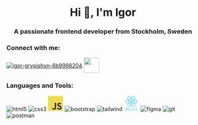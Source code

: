 <h1 align="center">Hi 👋, I'm Igor</h1>
<h3 align="center">A passionate frontend developer from Stockholm, Sweden</h3>

<h3 align="left">Connect with me:</h3>

<p align="left">
<a href="https://linkedin.com/in/igor-grypishyn-6b9998204" target="blank"><img align="center" src="https://raw.githubusercontent.com/rahuldkjain/github-profile-readme-generator/master/src/images/icons/Social/linked-in-alt.svg" alt="igor-grypishyn-6b9998204" height="40" width="40" /></a>
<a href="http://igordev.se/" target="blank"><img align="center" src="https://lh3.googleusercontent.com/pw/AP1GczO1-pFSt32h-5aOMJGEdvV2D0-p6HRn_Ge5cHcrIwyaS-SR0sciXxXPbww6GQisrE_AZVfWV37uYNIGCBbUpLmKff88EncVXeB2luy0v9BOXOM_eGi6JmkqudB-e7OortNhIj9u4znimFAuFeTZeu4pEKG4suiA14OV8g84o4tOndlYj-aTXfXialsma-VISv6gYBnNSUoOJKR5f10iPkBo1HY3sAGwjnjMIxxkzsGWzgLBq-PLUtdJFVkUp2kEYkDRdUPdrm6oAUDt8z2ikJGJwwX3pd3H-0brutqgzYiH9t3xNSle6MWBmFWR0KxblS573aMF9eJlGnnF2o-9rj8Q53bXlmed83vmtxeHMWDsb9FU6a48SaB9-ZsOHfoCDR4NPrMbGjp-3-26F7hgPbHM6vDA4ca-JgALXt1xlce5D14fO_4nL_WWTxFOqjd9vw774a9YBU-e5wVs-9Yph8TH703PV7gOjK3BED7wIUiVPcxy-WL1A3hkQ4yIu9x5wYzOEGtg1Wl2Ion1TJ9BmUChWlWARVVFqyh7nEiqpVkyv1WzkR8r6xvFBFh9JQ2fOR2F6ogAqXgVrkSGDooNwk9uRjz6FcW3QHo1niRXxSJDNViT-PVfiEFWa4d5MeJMMbuhqcINjcE3-gnXqLfo4sX-ZU9Hf-dJQ9EkSH8ikmvl6uXafD6iRpZ3YOv4-CUQiWPI_hJUA08BPbtH2PC_vItF2J6pJpU9FNlnsFg6vxoYZydu8JGPMfYI32F0MuyfftfyAzXri6AD0_tEl_0m7SfnvNJKcz1nb8xla-vrgwUOrrQxkdvpinj-GLIsuxPVhHZDI7m46rbzwdqn6Yp8qUslbzHl7zAaqbhqyVBy26AAldHAbe2viMTTMi-VwHDjxfqq0i7hm_2_ve7Z6b4yBLi3d8zsEVMoMeBeyjPgX-WoLuud9rDYDNGYh3ei2dc=w512-h512-s-no-gm?authuser=0" height="40" width="40" /></a>
</p>

<h3 align="left">Languages and Tools:</h3>

<p align="left">
<img src="https://lh3.googleusercontent.com/pw/AP1GczMSZWytG4gX7KFNL32cKyCCw5WUgOlnOOea1Dt_ADAJAZGqQ2J2bj3mEyI8_jD1eWmcXdQ-PWnYvW5VFp6x9reqb-ZUx8G2rGy5pR2ecIGMesJ-XnQM5iloA49blO-VnTXjy4nw7otV1XwqCbpwGojaQKwpLqsOz6ska3mlVHhs9ZSUxbayBq7KwYyI8mc1qkLf0d8uubiCrX-EA9FlaoNh4V3iwGX6-zM7rZNWoSiTwpom8JY93EhivFhMror2Rt2PWbXD9rnaqXdVluQ7BLDf5mQP5FbF_2ia_SVuLRHr9b1wmCf582gQ31coV0Nua2bEze8vDKcHkL1RlRCtEqQ3o1pTnY5Zf2iXEfBSyJs5uXrKqO0lb6hiyBThBmIuyChrsMT-h-CWG46UBnNev8pIpgcq7SE5kF8QOkLi9d2TIMJ2c6DRNNIkgpTLjyhtlQNDxQl_G3ke_AU3JE8R3A78KW3sjxZntYxzxXFJ2_ASGxgxMudmzr0Vu8QVptz4baEgvNjUn9O13uiFqEDltdOQI_gWni6eGlRd2be1Vp9PfcgN1e02-tmxC7ZC7yoojQVePYidaR0dwn-n51M45tgQ_0hwemGepz20RVmFp9MlEOZnOOO79EAiYMBTSPO4CaE6PCePH8Ubd8IPlvnpdrM1k0nEH9RzAka1Vd4C35-09Wy6p7sHYuP_38TDkVibzu2p_IRCfW7zdph0n7sa3SqmCil1xvFDPYvZByGhb0IOwMQElEGOy5LHMa3PBzO4bg4VzgP6GRyI0baQoT3p1cidjl4yd5zv7xFSC3nDvIGSI0tb32Zg7hIVFdAo8251ZcDgGS_wG5hV7HmdIMsgzzOkFD_NEclPnJ92qzImVnfrlpFJBpHrfMR4Z6mJjL2cgNF_kbdpAlKFI0v161pMQPxHyc3NsD3cr7tjkdaTik5Hgm41vnHQ4VexixT2Zg=w1530-h1530-s-no-gm?authuser=0" alt="html5" width="40" height="40"/>
<img src="https://lh3.googleusercontent.com/pw/AP1GczNomHZ6Ng3RDY43jDb4lcSwGqF9bBq4mYSIHj39WhsQhT4EXQi-Wjsn6JPaBqghiuvd-d45mmVC9XCB1lwOfJT2GNOqqpzTfSXTHdAdYjdWBj_33_t55YFhk9fpXoIObJzXlsHRj3qa-XMLxVBBwrIcNHUtqsC_X-xpAdX2FFFCJUR3Is7gqixT30_uMbDxY0l0ksRdzAKur1sMsuJv57nUxKrevrC95r_3KfkPAUYYU7jowI1rNY0isW9kDJQJTbYvTjc2wZbCad_xafYFbuEBh1mcxYY_F-W6gCXfV5_Tevn9SnXmk5ULiv0alkwVdF60TPlHcZT1vtPMqpK6JH9bde3NL33wfKjYuC7iVc5Yb9xB2UJJ0vLuolrJzNfINdR_VIofCjeXkJwVwrHIBXk_08MkfEmfBPKyQxqosd99PF7wzYV9kJNvZFUXr9aVbqHj-jLcCgaNBP21tcRc7THAHxcq9H7iaP5Pi7f4y12MGCu9MUKW0pPax_08au0XYkcKZsIKn4FlnCgOr7b66g5wQl776cblvtEgC0k01vOX4CIdyUmhC3NQuuykwSL0ceiI-F2jnaKHds0z8DN478MUmv59XhuFcTW8pLCwG-5RHsEqzVNzdlY0c-6BRzDDILPuUPelGTP8VdL5soWI5SzKk79lhyyFTI01-8rmUvYFMWIG-EUATf29On8bKti9px34lGwEvyk04SdadciUBlb-zqKY3JW-jmTWWcHwzO_oH5WFinyyk9WpJ29L4bRRlu-iMmdxxaUVQGe8D_NS7FJyR7u0arr_E6dSeyd1lCfKi67HiXqcUJMOZNG1UQeUzQlx_4NO5UfRPPLD8Jl17EKEq3XGQlqbyLqPbF7PqCV18qHn4kP8nNAU9Ih7lrlwqciXShHRvgEQWBwFrxnjlq6qJhH05NtCf4W7XAiUuqE-ceij0zaazXkR740-1A=w1024-h1024-s-no-gm?authuser=0" alt="css3" width="40" height="40"/>
<img src="https://raw.githubusercontent.com/devicons/devicon/master/icons/javascript/javascript-original.svg" alt="javascript" width="40" height="40"/>
<img src="https://lh3.googleusercontent.com/pw/AP1GczOyWw9e4wZdw9T3H1G50C0gXgen_OMBNhkLszLyT4oZ9PSgJXfJsYdP1aJrpHnVi5GB_9DOcuj9AmV-z4wqXjC0qDTLlN8yTIM9aEEhhzzA_6L5pbtUSnBj8NvM9-mgTFmrghJZVMrWUe61yT-pb3cUz9y78dJuzJxNRko_4kIQfyemLCI3oTJfjEYh1D0p8vk8xChDgEPgmB1ZevBcly6B6UtFr42eGEaicTJq9VECQ7zg4eq8iEFPpgcOeKDrh_nWqPiEsIGNZDORMQ2-doyPHQ3S-6RUAKVk6x43uhPZLKJmO3zq2dP9OEGeRx7_FVj_fF3Anbo0PLIsIibjrzp1SpouTQDJLsaNQawA2wCRMeDS5WqhPVyctGldiRf1gO-n6GckyWcNCFxZFViHs8B5HOItrOvy0EqcOjPr2W_iRiqdtDHqMskEV9spKe3WMtY0VVi_oK97eULMzHCmKotf5QBIl1pyu0rxzUXjXFVjP5ePM7PB4hVSKiAOzrReArt7NELbGf-_74crynjr5Y8JNHD2hEVO5OI3mUSgyH0viTdOq0sk5TmzViMeSqnE2Fh8FPF_BNIvZR1ZGySw41Cy5sBqhCIn7U_MUSvTC7ERCfvSAP_tgjCGQfsIGSj8feNYXceZ44LTfzxmzQ-8b4G2hUiOZc0_PhhzTfSlRDFhyEHGVDb5CFP3KZiFnAd8a3bGv2BZD5kPCmJOOex4SA9ZB1EzWph7CKTA23HV1cpUQloPUzkK6-tt-FcLkYgk1BA5As0TcrxqJ-BjGH1RNdxEspzkzrUbenLZlqHbwUtUkprN5BxgtuhPEGJ1iywtqGVoib3ebDpXNtRwHKfU1H_sdOWj-R8FJJkM1o_nemWua6q7maWfHjtXeuAZruSRip51wFBbpRaZQEVo_yiKuGXu3F3Q1-rXXQtIWgjzLr61dMw27plTOvbEJl5Wpw=w1181-h941-s-no-gm?authuser=0" alt="bootstrap" width="50" height="40"/>
<img src="https://www.vectorlogo.zone/logos/tailwindcss/tailwindcss-icon.svg" alt="tailwind" width="40" height="40"/>
<img src="https://raw.githubusercontent.com/devicons/devicon/master/icons/react/react-original-wordmark.svg" alt="react" width="40" height="40"/>

<img src="https://www.vectorlogo.zone/logos/figma/figma-icon.svg" alt="figma" width="40" height="40"/>
<img src="https://www.vectorlogo.zone/logos/git-scm/git-scm-icon.svg" alt="git" width="40" height="40"/>
<img src="https://www.vectorlogo.zone/logos/getpostman/getpostman-icon.svg" alt="postman" width="40" height="40"/>
</p>
